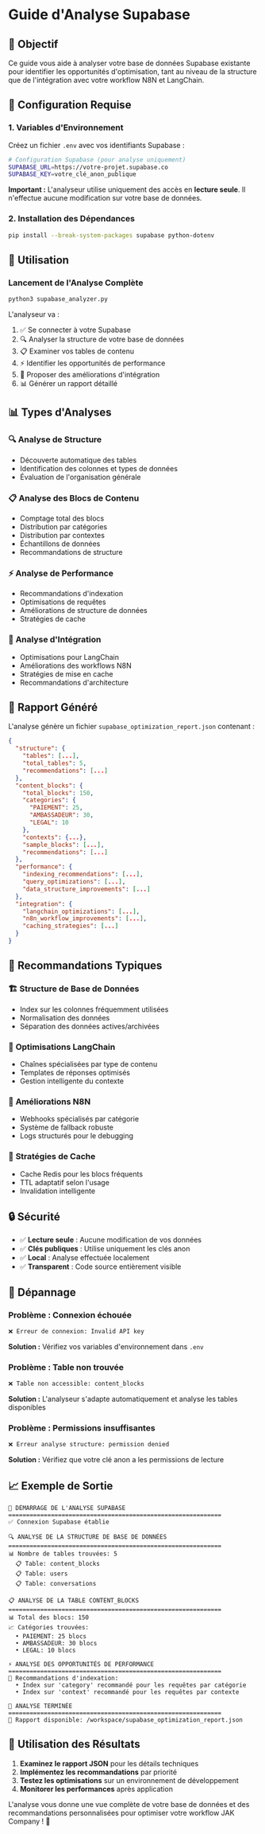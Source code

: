 # Guide d'Analyse Supabase

## 🎯 Objectif

Ce guide vous aide à analyser votre base de données Supabase existante pour identifier les opportunités d'optimisation, tant au niveau de la structure que de l'intégration avec votre workflow N8N et LangChain.

## 🔧 Configuration Requise

### 1. Variables d'Environnement

Créez un fichier `.env` avec vos identifiants Supabase :

```bash
# Configuration Supabase (pour analyse uniquement)
SUPABASE_URL=https://votre-projet.supabase.co
SUPABASE_KEY=votre_clé_anon_publique
```

**Important :** L'analyseur utilise uniquement des accès en **lecture seule**. Il n'effectue aucune modification sur votre base de données.

### 2. Installation des Dépendances

```bash
pip install --break-system-packages supabase python-dotenv
```

## 🚀 Utilisation

### Lancement de l'Analyse Complète

```bash
python3 supabase_analyzer.py
```

L'analyseur va :
1. ✅ Se connecter à votre Supabase
2. 🔍 Analyser la structure de votre base de données  
3. 📋 Examiner vos tables de contenu
4. ⚡ Identifier les opportunités de performance
5. 🔧 Proposer des améliorations d'intégration
6. 📊 Générer un rapport détaillé

## 📊 Types d'Analyses

### 🔍 **Analyse de Structure**
- Découverte automatique des tables
- Identification des colonnes et types de données
- Évaluation de l'organisation générale

### 📋 **Analyse des Blocs de Contenu**
- Comptage total des blocs
- Distribution par catégories
- Distribution par contextes
- Échantillons de données
- Recommandations de structure

### ⚡ **Analyse de Performance**
- Recommandations d'indexation
- Optimisations de requêtes
- Améliorations de structure de données
- Stratégies de cache

### 🔧 **Analyse d'Intégration**
- Optimisations pour LangChain
- Améliorations des workflows N8N
- Stratégies de mise en cache
- Recommandations d'architecture

## 📄 Rapport Généré

L'analyse génère un fichier `supabase_optimization_report.json` contenant :

```json
{
  "structure": {
    "tables": [...],
    "total_tables": 5,
    "recommendations": [...]
  },
  "content_blocks": {
    "total_blocks": 150,
    "categories": {
      "PAIEMENT": 25,
      "AMBASSADEUR": 30,
      "LEGAL": 10
    },
    "contexts": {...},
    "sample_blocks": [...],
    "recommendations": [...]
  },
  "performance": {
    "indexing_recommendations": [...],
    "query_optimizations": [...],
    "data_structure_improvements": [...]
  },
  "integration": {
    "langchain_optimizations": [...],
    "n8n_workflow_improvements": [...],
    "caching_strategies": [...]
  }
}
```

## 🎯 Recommandations Typiques

### 🏗️ **Structure de Base de Données**
- Index sur les colonnes fréquemment utilisées
- Normalisation des données
- Séparation des données actives/archivées

### 🤖 **Optimisations LangChain**
- Chaînes spécialisées par type de contenu
- Templates de réponses optimisés
- Gestion intelligente du contexte

### 🔄 **Améliorations N8N**
- Webhooks spécialisés par catégorie
- Système de fallback robuste
- Logs structurés pour le debugging

### 💾 **Stratégies de Cache**
- Cache Redis pour les blocs fréquents
- TTL adaptatif selon l'usage
- Invalidation intelligente

## 🔒 Sécurité

- ✅ **Lecture seule** : Aucune modification de vos données
- ✅ **Clés publiques** : Utilise uniquement les clés anon
- ✅ **Local** : Analyse effectuée localement
- ✅ **Transparent** : Code source entièrement visible

## 🐛 Dépannage

### Problème : Connexion échouée
```bash
❌ Erreur de connexion: Invalid API key
```
**Solution :** Vérifiez vos variables d'environnement dans `.env`

### Problème : Table non trouvée
```bash
❌ Table non accessible: content_blocks
```
**Solution :** L'analyseur s'adapte automatiquement et analyse les tables disponibles

### Problème : Permissions insuffisantes
```bash
❌ Erreur analyse structure: permission denied
```
**Solution :** Vérifiez que votre clé anon a les permissions de lecture

## 📈 Exemple de Sortie

```
🚀 DÉMARRAGE DE L'ANALYSE SUPABASE
============================================================
✅ Connexion Supabase établie

🔍 ANALYSE DE LA STRUCTURE DE BASE DE DONNÉES
============================================================
📊 Nombre de tables trouvées: 5
  📋 Table: content_blocks
  📋 Table: users
  📋 Table: conversations

📋 ANALYSE DE LA TABLE CONTENT_BLOCKS
============================================================
📊 Total des blocs: 150
📈 Catégories trouvées:
  • PAIEMENT: 25 blocs
  • AMBASSADEUR: 30 blocs
  • LEGAL: 10 blocs

⚡ ANALYSE DES OPPORTUNITÉS DE PERFORMANCE
============================================================
🎯 Recommandations d'indexation:
  • Index sur 'category' recommandé pour les requêtes par catégorie
  • Index sur 'context' recommandé pour les requêtes par contexte

🎉 ANALYSE TERMINÉE
============================================================
📄 Rapport disponible: /workspace/supabase_optimization_report.json
```

## 🤝 Utilisation des Résultats

1. **Examinez le rapport JSON** pour les détails techniques
2. **Implémentez les recommandations** par priorité
3. **Testez les optimisations** sur un environnement de développement
4. **Monitorer les performances** après application

L'analyse vous donne une vue complète de votre base de données et des recommandations personnalisées pour optimiser votre workflow JAK Company ! 🚀